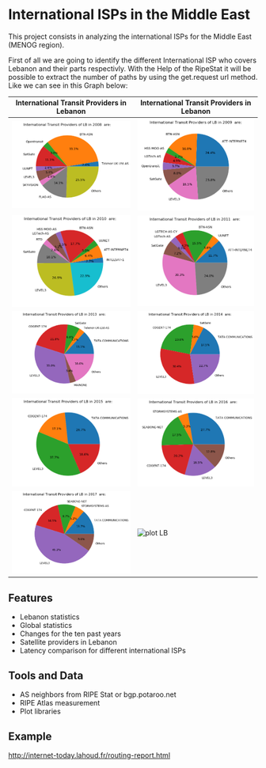 # International ISPs in the Middle East

This project consists in analyzing the international ISPs for the Middle East (MENOG region).

First of all we are going to identify the different International ISP who covers Lebanon and their parts respectivly.
With the Help of the RipeStat it will be possible to extract the number of paths by using the get.request url method.
Like we can see in this Graph below:

| International Transit Providers in Lebanon | International Transit Providers in Lebanon |
| ------------- | ------------- |
| ![plot LB](https://github.com/samerlahoud/internet-ecosystem-evolution-esib/blob/master/3-regional-isp/Graphs/LB/LB_2008.png)  | ![plot LB](https://github.com/samerlahoud/internet-ecosystem-evolution-esib/blob/master/3-regional-isp/Graphs/LB/LB_2009.png) |
| ![plot LB](https://github.com/samerlahoud/internet-ecosystem-evolution-esib/blob/master/3-regional-isp/Graphs/LB/LB_2010.png)  | ![plot LB](https://github.com/samerlahoud/internet-ecosystem-evolution-esib/blob/master/3-regional-isp/Graphs/LB/LB_2011.png) |
| ![plot LB](https://github.com/samerlahoud/internet-ecosystem-evolution-esib/blob/master/3-regional-isp/Graphs/LB/LB_2013.png)  | ![plot LB](https://github.com/samerlahoud/internet-ecosystem-evolution-esib/blob/master/3-regional-isp/Graphs/LB/LB_2014.png) |
| ![plot LB](https://github.com/samerlahoud/internet-ecosystem-evolution-esib/blob/master/3-regional-isp/Graphs/LB/LB_2015.png)  | ![plot LB](https://github.com/samerlahoud/internet-ecosystem-evolution-esib/blob/master/3-regional-isp/Graphs/LB/LB_2016.png) |
| ![plot LB](https://github.com/samerlahoud/internet-ecosystem-evolution-esib/blob/master/3-regional-isp/Graphs/LB/LB_2017.png)  | ![plot LB](https://github.com/samerlahoud/internet-ecosystem-evolution-esib/blob/master/3-regional-isp/Graphs/LB/LB.png)  |





## Features
* Lebanon statistics
* Global statistics
* Changes for the ten past years
* Satellite providers in Lebanon
* Latency comparison for different international ISPs

## Tools and Data
* AS neighbors from RIPE Stat or bgp.potaroo.net
* RIPE Atlas measurement
* Plot libraries

## Example
http://internet-today.lahoud.fr/routing-report.html
